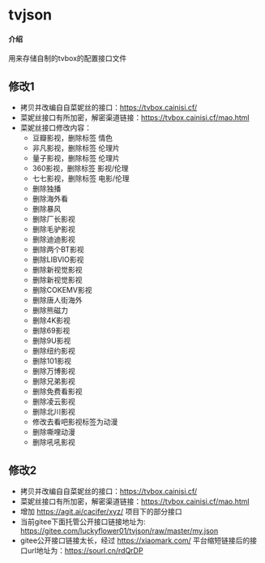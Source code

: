 # tvjson

#### 介绍
用来存储自制的tvbox的配置接口文件
## 修改1
  + 拷贝并改编自自菜妮丝的接口：https://tvbox.cainisi.cf/
  + 菜妮丝接口有所加密，解密渠道链接：https://tvbox.cainisi.cf/mao.html
  + 菜妮丝接口修改内容：
    - 豆瓣影视，删除标签 情色
    - 非凡影视，删除标签 伦理片
    - 量子影视，删除标签 伦理片
    - 360影视，删除标签 影视/伦理
    - 七七影视，删除标签 电影/伦理
    - 删除独播
    - 删除海外看
    - 删除暴风
    - 删除厂长影视
    - 删除毛驴影视
    - 删除迪迪影视
    - 删除两个BT影视
    - 删除LIBVIO影视
    - 删除新视觉影视
    - 删除新视觉影视
    - 删除COKEMV影视
    - 删除唐人街海外
    - 删除熊磁力
    - 删除4K影视
    - 删除69影视
    - 删除9U影视
    - 删除纽约影视
    - 删除101影视
    - 删除万博影视
    - 删除兄弟影视
    - 删除免费看影视
    - 删除凌云影视
    - 删除北川影视
    - 修改去看吧影视标签为动漫
    - 删除嘶哩动漫
    - 删除吼吼影视
## 修改2
+ 拷贝并改编自自菜妮丝的接口：https://tvbox.cainisi.cf/
+ 菜妮丝接口有所加密，解密渠道链接：https://tvbox.cainisi.cf/mao.html
+ 增加 https://agit.ai/cacifer/xyz/ 项目下的部分接口
+ 当前gitee下面托管公开接口链接地址为: https://gitee.com/luckyflower01/tvjson/raw/master/my.json
+ gitee公开接口链接太长，经过 https://xiaomark.com/ 平台缩短链接后的接口url地址为：https://sourl.cn/rdQrDP